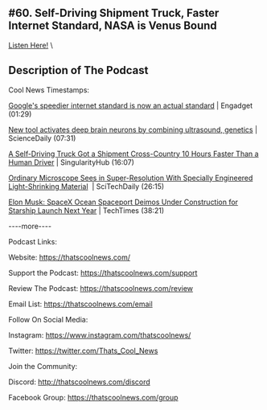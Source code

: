 #60. Self-Driving Shipment Truck, Faster Internet Standard, NASA is Venus Bound
---
[Listen Here!](https://thatscoolnews.podbean.com/e/60-self-driving-shipment-truck-faster-internet-standard-nasa-is-venus-bound/) \
## Description of The Podcast
Cool News Timestamps:
<p><a href='https://www.engadget.com/google-quic-becomes-official-internet-standard-170000970.html'>Google's speedier internet standard is now an actual standard</a> | Engadget (01:29)</p>

<p><a href='https://www.sciencedaily.com/releases/2021/05/210528150507.htm'>New tool activates deep brain neurons by combining ultrasound, genetics</a> | ScienceDaily (07:31)</p>

<p><a href='https://singularityhub.com/2021/06/01/a-driverless-truck-took-a-load-of-watermelons-cross-country-42-faster-than-a-human-driver/'>A Self-Driving Truck Got a Shipment Cross-Country 10 Hours Faster Than a Human Driver</a> | SingularityHub (16:07)</p>

<p><a href='https://scitechdaily.com/ordinary-microscope-sees-in-super-resolution-with-specially-engineered-light-shrinking-material/'>Ordinary Microscope Sees in Super-Resolution With Specially Engineered Light-Shrinking Material</a>  | SciTechDaily (26:15)</p>

<p><a href='https://www.techtimes.com/articles/260855/20210530/elon-musk-confirms-spacex-ocean-spaceport-deimos-under-construction-starship-launch.htm'>Elon Musk: SpaceX Ocean Spaceport Deimos Under Construction for Starship Launch Next Year</a> | TechTimes (38:21)</p>

<p>----more----</p>

Podcast Links:
<p style="text-align:left;">Website: <a href='https://thatscoolnews.com/'>https://thatscoolnews.com/</a></p>

<p style="text-align:left;">Support the Podcast: <a href='https://thatscoolnews.com/support'>https://thatscoolnews.com/support</a></p>

<p style="text-align:left;">Review The Podcast: <a href='https://thatscoolnews.com/review/'>https://thatscoolnews.com/review</a></p>

<p style="text-align:left;">Email List: <a href='https://thatscoolnews.com/email/'>https://thatscoolnews.com/email</a></p>

Follow On Social Media:
<p style="text-align:left;">Instagram: <a href='https://www.instagram.com/thatscoolnews/'>https://www.instagram.com/thatscoolnews/ </a></p>

<p style="text-align:left;">Twitter: <a href='https://twitter.com/Thats_Cool_News'>https://twitter.com/Thats_Cool_News</a> </p>

Join the Community:
<p style="text-align:left;">Discord: <a href='http://thatscoolnews.com/discord'>http://thatscoolnews.com/discord</a></p>

<p style="text-align:left;">Facebook Group: <a href='https://thatscoolnews.com/group'>https://thatscoolnews.com/group</a></p>

